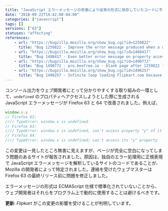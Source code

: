 ```yaml
---
title: "JavaScript エラーメッセージの改善により従来の形式に依存していたコードに不具合が生じています"
date: "2018-09-22T14:42:00-04:00"
categories: ["javascript"]
tags: []
versions: ["63"]
statuses: "affecting"
references:
    - url: "https://bugzilla.mozilla.org/show_bug.cgi?id=1259822"
      title: "Bug 1259822 - Improve the error message produced when a user attempts to access a property of [something that evaluated to] undefined."
    - url: "https://bugzilla.mozilla.org/show_bug.cgi?id=1488417"
      title: "Bug 1488417 - Even better error message on property access on undefined/null variable"
    - url: "https://bugzilla.mozilla.org/show_bug.cgi?id=1490772"
      title: "Bug 1490772 - pro.beefree.io - blank page after 1259822 landed"
    - url: "https://bugzilla.mozilla.org/show_bug.cgi?id=1498257"
      title: "Bug 1498257 - Infinite loop loading Flipkart.com because the site's regex fails to match Firefox's JS error message"
---
```

コンソール出力をウェブ開発者にとって分かりやすくする取り組みの一環として、`undefined` のプロパティへアクセスしようとした際に生成される JavaScript エラーメッセージが Firefox 63 と 64 で改善されました。例えば、

```js
window.x.y
// Firefox 62:
//// TypeError: window.x is undefined
// Firefox 63:
//// TypeError: window.x is undefined, can't access property "y" of it
// Firefox 64:
//// TypeError: window.x is undefined; can't access its "y" property
```

この変更は一見したところ無害に見えますが、ページが完全に空白になってしまう問題のあるサイトが報告されました。原因は、独自のエラー処理用に正規表現で JavaScript エラーメッセージを解析しているサイトのコードであることが、Mozilla の開発者によって特定されました。連絡を受けたウェブマスターは Firefox 63 の最終リリース前に問題を修正しました。

エラーメッセージの形式は ECMAScript 仕様で標準化されていないことから、ウェブ開発者はそれらをプログラム上で動的に使用することは避けるべきです。

**更新**: *Flipkart* がこの変更の影響を受けることが判明しています。
